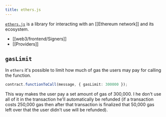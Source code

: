 ```yaml
---
title: ethers.js
---
```


[`ethers.js`](https://docs.ethers.io/v5/) is a library for interacting with an [[Ethereum network]] and its ecosystem.

- [[web3/frontend/Signers]]
- [[Providers]]

## `gasLimit`

In `ethers` it's possible to limit how much of gas the users may pay for calling the function.

```ts
contract.functionToCall(message, { gasLimit: 300000 });
```

This way makes the user pay a set amount of gas of 300,000. I he don't use all of it in the transaction he'll automatically be refunded (if a transaction costs 250,000 gas then after that transaction is finalized that 50,000 gas left over that the user didn't use will be refunded).
